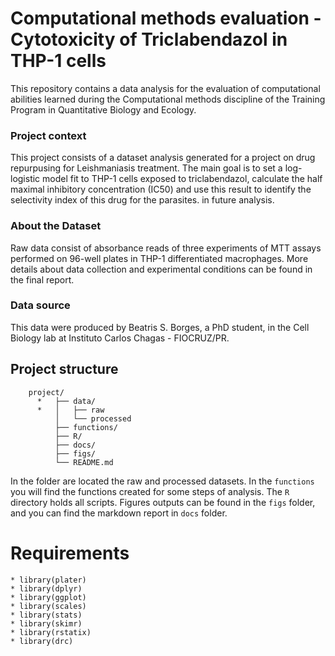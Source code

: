 # Computational methods evaluation - Cytotoxicity of Triclabendazol in THP-1 cells

This repository contains a data analysis for the evaluation of computational abilities learned during the Computational methods discipline of the Training Program in Quantitative Biology and Ecology.

### Project context

This project consists of a dataset analysis generated for a project on drug repurpusing for Leishmaniasis treatment. The main goal is to set a log-logistic model fit to THP-1 cells exposed to triclabendazol, calculate the half maximal inhibitory concentration (IC50) and use this result to identify the selectivity index of this drug for the parasites. in future analysis.

### About the Dataset

Raw data consist of absorbance reads of three experiments of MTT assays performed on 96-well plates in THP-1 differentiated macrophages. More details about data collection and experimental conditions can be found in the final report.

### Data source

This data were produced by Beatris S. Borges, a PhD student, in the Cell Biology lab at Instituto Carlos Chagas - FIOCRUZ/PR.

## Project structure

        project/ 
          *   ├── data/ 
          *   │   ├── raw 
              │   └── processed
              ├── functions/
              ├── R/
              ├── docs/ 
              ├── figs/
              └── README.md

In the <data> folder are located the raw and processed datasets. In the `functions` you will find the functions created for some steps of analysis. The `R` directory holds all scripts. Figures outputs can be found in the `figs` folder, and you can find the markdown report in `docs` folder.

# Requirements

    * library(plater) 
    * library(dplyr)
    * library(ggplot)
    * library(scales) 
    * library(stats) 
    * library(skimr) 
    * library(rstatix) 
    * library(drc) 
